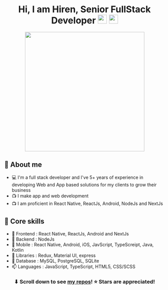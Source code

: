 <h1 align="center">Hi, I am Hiren, Senior FullStack Developer <img src="https://media.giphy.com/media/hvRJCLFzcasrR4ia7z/giphy.gif" width="28"> <img src="https://emojis.slackmojis.com/emojis/images/1531849430/4246/blob-sunglasses.gif?1531849430" width="28"/></h1>

<div align="center">
  <a href="#"><img src="https://camo.githubusercontent.com/5ddf73ad3a205111cf8c686f687fc216c2946a75005718c8da5b837ad9de78c9/68747470733a2f2f7468756d62732e6766796361742e636f6d2f4576696c4e657874446576696c666973682d736d616c6c2e676966" height="375px"/></a>
</div>



## 📖 About me

* 💻 I'm a full stack developer and I've 5+ years of experience in developing Web and App based solutions for my clients to grow their business
* 📺 I make app and web development
* 📺 I am proficient in React Native, ReactJs, Android, NodeJs and NextJs


## 📖 Core skills

* 🔭 Frontend : React Native, ReactJs, Android and NextJs
* 🔭 Backend : NodeJs
* 📱 Mobile : React Native, Android, iOS, JavScript, TypeScreipt, Java, Kotlin
* 🌱 Libraries : Redux, Material UI, express
* 💬 Database : MySQL, PostgreSQL, SQLite
* 📫 Languages : JavaScript, TypeScript, HTML5, CSS/SCSS



<h3 align="center">⬇ Scroll down to see <a href="https://github.com/HpSurani1997?tab=repositories">my repos</a>! ⭐ Stars are appreciated!</h3>
